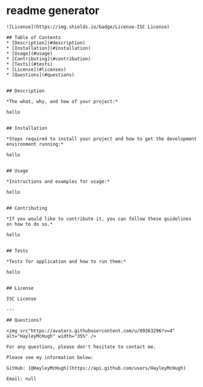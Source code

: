 # readme generator

    ![License](https://img.shields.io/badge/License-ISC License)
    
    ## Table of Contents
    * [Description](#description)
    * [Installation](#installation) 
    * [Usage](#usage) 
    * [Contributing](#contribution) 
    * [Tests](#tests)
    * [License](#licenses)
    * [Questions](#questions)


    ## Description 

    *The what, why, and how of your project:*

    hello


    ## Installation 

    *Steps required to install your project and how to get the development environment running:*

    hello

    
    ## Usage 

    *Instructions and examples for usage:*

    hello
    
   
    ## Contributing 

    *If you would like to contribute it, you can follow these guidelines on how to do so.*

    hello

   
    ## Tests

    *Tests for application and how to run them:*

    hello
    
   
    ## License

    ISC License
    
    ---

    ## Questions?

    <img src"https://avatars.githubusercontent.com/u/89363296?v=4" alt="HayleyMcHugh" width="35%" />

    For any questions, please don't hesitate to contact me. 
    
    Please see my information below:

    GitHub: [@HayleyMcHugh](https://api.github.com/users/HayleyMcHugh)

    Email: null
    